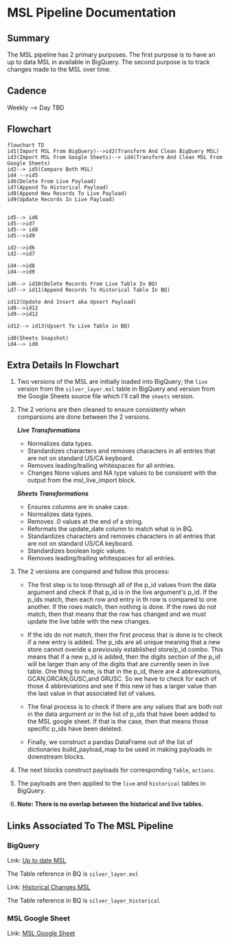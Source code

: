 
# MSL Pipeline Documentation

## Summary
The MSL pipeline has 2 primary purposes. The first purpose is to have an up to data MSL in available in BigQuery. The second purpose is to track changes made to the MSL over time.

## Cadence
Weekly --> Day TBD


## Flowchart

```mermaid
flowchart TD
id1(Import MSL From BigQuery)-->id2(Transform And Clean BigQuery MSL)
id3(Import MSL From Google Sheets)--> id4(Transform And Clean MSL From Google Sheets)
id2--> id5(Compare Both MSL)
id4 -->id5
id6(Delete From Live Payload)
id7(Append To Historical Payload)
id8(Append New Records To Live Payload)
id9(Update Records In Live Payload)


id5--> id6
id5-->id7
id5--> id8
id5-->id9

id2-->id6
id2-->id7

id4-->id8
id4-->id9

id6--> id10(Delete Records From Live Table In BQ)
id7--> id11(Append Records To Historical Table In BQ)

id12(Update And Insert aka Upsert Payload)
id8-->id12
id9-->id12

id12--> id13(Upsert To Live Table in BQ)

id0(Sheets Snapshot)
id4--> id0

```
## Extra Details In Flowchart
1. Two versions of the MSL are initially loaded into BigQuery; the `live` version from the `silver_layer.msl` table in BigQuery and version from the Google Sheets source file which I'll call the `sheets` version.
2. The 2 verions are then cleaned to ensure consistenty when comparsions are done between the 2 versions.
   
   ***Live Transformations***
    * Normalizes data types.
    * Standardizes characters and removes characters in all entries
    that are not on standard US/CA keyboard.
    * Removes leading/trailing whitespaces for all entries.
    * Changes None values and NA type values to be consisent with the output from the msl_live_import block.
  
   ***Sheets Transformations***
    *  Ensures columns are in snake case.
    *  Normalizes data types.
    *  Removes .0 values at the end of a string.
    *  Reformats the update_date column to match what is in BQ.
    *  Standardizes characters and removes characters in all entries
    that are not on standard US/CA keyboard.
    * Standardizes boolean logic values.
    * Removes leading/trailing whitespaces for all entries.
3. The 2 versions are compared and follow this process:
    * The first step is to loop through all of the p_id values
    from the data argument and check if that p_id is in the live
    argument's p_id. If the p_ids match, then each row and entry in
    th row is compared to one another. If the rows match, then nothing is done.
    If the rows do not match, then that means that the row has changed
    and we must update the live table with the new changes.

    * If the ids do not match, then the first process that is done
    is to check if a new entry is added. The p_ids are all unique meaning
    that a new store cannot overide a previously established store/p_id combo.
    This means that if a new p_id is added, then the digits section of the p_id
    will be larger than any of the digits that are currently seen in live table.
    One thing to note, is that in the p_id, there are 4 abbreviations,
    GCAN,GRCAN,GUSC,and GRUSC. So we have to check for each of those 4 
    abbreviations and see if this new id has a larger value than the last value
    in that associated list of values.

    * The final process is to check if there are any values that are both
    not in the data argument or in the list of p_ids that have been
    added to the MSL google sheet. If that is the case, then that means
    those specific p_ids have been deleted.

    * Finally, we construct a pandas DataFrame out of the list of dictionaries
    build_payload_map to be used in making payloads in downstream blocks.

4. The next blocks construct payloads for corresponding `Table`, `actions`. 
5. The payloads are then applied to the `live` and `historical` tables in BigQuery.
6. **Note: There is no overlap between the historical and live tables.**





## Links Associated To The MSL Pipeline

### BigQuery
Link: [Up to date MSL](https://console.cloud.google.com/bigquery?referrer=search&authuser=0&project=orbital-airfoil-393318&ws=!1m5!1m4!4m3!1sorbital-airfoil-393318!2ssilver_layer!3smsl&rapt=AEjHL4P2Aj3Y_3y1lr9qjXMkE81QjHY1rnPyy4fSUwgdCq-kZxQ0eVvXh6B5msvwDWyBpmXY1OatLBl-_UhelmLO-0yf5_EmwNwVLIrCvqetfkngIwSIWV8)

The Table reference in BQ is `silver_layer.msl`

Link: [Historical Changes MSL](https://console.cloud.google.com/bigquery?referrer=search&authuser=0&project=orbital-airfoil-393318&ws=!1m5!1m4!4m3!1sorbital-airfoil-393318!2ssilver_layer!3smsl_historical&rapt=AEjHL4P2Aj3Y_3y1lr9qjXMkE81QjHY1rnPyy4fSUwgdCq-kZxQ0eVvXh6B5msvwDWyBpmXY1OatLBl-_UhelmLO-0yf5_EmwNwVLIrCvqetfkngIwSIWV8)

The Table reference in BQ is `silver_layer_historical`



### MSL Google Sheet
Link: [MSL Google Sheet](https://docs.google.com/spreadsheets/d/1g_R4e28nAeWWPMXmLJAhQNEvxdVL8B00wfMLKMoGBjw/edit?pli=1#gid=1385454884)
